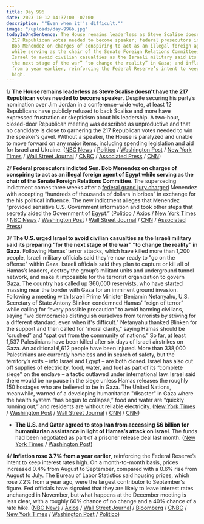 ```yaml
---
title: Day 996
date: 2023-10-12 14:37:00 -07:00
description: '"Even when it''s difficult."'
image: "/uploads/day-996b.jpg"
todayInOneSentence: The House remains leaderless as Steve Scalise doesn't have the
  217 Republican votes needed to become speaker; federal prosecutors indicted Sen.
  Bob Menendez on charges of conspiring to act as an illegal foreign agent of Egypt
  while serving as the chair of the Senate Foreign Relations Committee; the U.S. urged
  Israel to avoid civilian casualties as the Israeli military said its preparing “for
  the next stage of the war” “to change the reality” in Gaza; and inflation rose 3.7%
  from a year earlier, reinforcing the Federal Reserve’s intent to keep interest rates
  high.
---
```


1/ **The House remains leaderless as Steve Scalise doesn't have the 217 Republican votes needed to become speaker**. Despite securing his party’s nomination over Jim Jordan in a conference-wide vote, at least 12 Republicans have publicly refused to back Scalise and more have expressed frustration or skepticism about his leadership. A two-hour, closed-door Republican meeting was described as unproductive and that no candidate is close to garnering the 217 Republican votes needed to win the speaker’s gavel. Without a speaker, the House is paralyzed and unable to move forward on any major items, including spending legislation and aid for Israel and Ukraine. ([NBC News](https://www.nbcnews.com/politics/congress/live-blog/house-speaker-live-updates-steve-scalise-rcna119971) / [Politico](https://www.politico.com/live-updates/2023/10/12/congress/more-frustrations-00121251) / [Washington Post](https://www.washingtonpost.com/politics/2023/10/12/house-speaker-vote/) / [New York Times](https://www.nytimes.com/2023/10/12/us/politics/scalise-jordan-house-speaker.html) / [Wall Street Journal](https://www.wsj.com/politics/policy/steve-scalise-struggles-to-build-support-for-house-speaker-post-99be48e6) / [CNBC](https://www.cnbc.com/2023/10/12/steve-scalise-does-not-appear-to-have-votes-to-become-speaker-as-gop-remains-divided.html) / [Associated Press](https://apnews.com/article/kevin-mccarthy-ousted-speaker-jordan-scalise-1492ca6b58604c51186015c23f7efccd) / [CNN](https://www.cnn.com/2023/10/12/politics/steve-scalise-speaker-fight/index.html))

2/ **Federal prosecutors indicted Sen. Bob Menendez on charges of conspiring to act as an illegal foreign agent of Egypt while serving as the chair of the Senate Foreign Relations Committee**. The superseding indictment comes three weeks after a [federal grand jury charged](https://whatthefuckjusthappenedtoday.com/2023/09/25/day-979/#3-democratic-sen-bob-menendez-refuse) Menendez with accepting “hundreds of thousands of dollars in bribes” in exchange for the his political influence. The new indictment alleges that Menendez “provided sensitive U.S. Government information and took other steps that secretly aided the Government of Egypt.” ([Politico](https://www.politico.com/news/2023/10/12/menendez-accused-of-acting-as-foreign-agent-for-egypt-while-helming-senate-foreign-relations-committee-00121225) / [Axios](https://www.axios.com/2023/10/12/bob-menendez-charged-foreign-agent-doj) / [New York Times](https://www.nytimes.com/2023/10/12/nyregion/robert-menendez-foreign-agent-charge.html) / [NBC News](https://www.nbcnews.com/politics/congress/sen-bob-menendez-faces-new-charges-accusing-working-foreign-government-rcna120136) / [Washington Post](https://www.washingtonpost.com/national-security/2023/10/12/senator-menendez-fara-new-indictment-egypt/) / [Wall Street Journal](https://www.wsj.com/us-news/law/sen-bob-menendez-indicted-on-new-charge-of-aiding-egypt-bea4d017) / [CNN](https://www.cnn.com/2023/10/12/politics/bob-menendez-superseding-indictment-foreign-agent/index.html) / [Associated Press](https://apnews.com/article/bob-menendez-indictment-c1850764b8ce7c613fc50f0e4f495e87))

3/ **The U.S. urged Israel to avoid civilian casualties as the Israeli military said its preparing “for the next stage of the war” “to change the reality” in Gaza**. Following Hamas’ terror attacks, which have killed more than 1,200 people, Israeli military officials said they're now ready to "go on the offense" within Gaza. Israeli officials said they plan to capture or kill all of Hamas’s leaders, destroy the group’s militant units and underground tunnel network, and make it impossible for the terrorist organization to govern Gaza. The country has called up 360,000 reservists, who have started massing near the border with Gaza for an imminent ground invasion. Following a meeting with Israeli Prime Minister Benjamin Netanyahu, U.S. Secretary of State Antony Blinken condemned Hamas’ “reign of terror” while calling for “every possible precaution" to avoid harming civilians, saying "we democracies distinguish ourselves from terrorists by striving for a different standard, even when it's difficult." Netanyahu thanked Blinken for the support and then called for “moral clarity,” saying Hamas should be “crushed” and “spat out from the community of nations.” So far, at least 1,537 Palestinians have been killed after six days of Israeli airstrikes on Gaza. An additional 6,612 people have been injured. More than 338,000 Palestinians are currently homeless and in search of safety, but the territory’s exits – into Israel and Egypt – are both closed. Israel has also cut off supplies of electricity, food, water, and fuel as part of its “complete siege” on the enclave – a tactic outlawed under international law. Israel said there would be no pause in the siege unless Hamas releases the roughly 150 hostages who are believed to be in Gaza. The United Nations, meanwhile, warned of a developing humanitarian "disaster" in Gaza where the health system “has begun to collapse,” food and water are “quickly running out,” and residents are without reliable electricity. ([New York Times](https://www.nytimes.com/live/2023/10/12/world/israel-gaza-war-hamas) / [Washington Post](https://www.washingtonpost.com/world/2023/10/12/israel-seeks-end-hamas-gaza-war/) / [Wall Street Journal](https://www.wsj.com/world/middle-east/israel-aims-to-dismantle-hamas-as-blinken-tries-to-prevent-wider-war-55a434f1) / [CNN](https://www.cnn.com/middleeast/live-news/israel-news-hamas-war-10-12-23/index.html) / [CNN](https://www.cnn.com/2023/10/12/middleeast/israel-gaza-humanitarian-crisis-war-thursday-intl-hnk/index.html))

* **The U.S. and Qatar agreed to stop Iran from accessing $6 billion for humanitarian assistance in light of Hamas’s attack on Israel**. The funds had been negotiated as part of a prisoner release deal last month. ([New York Times](https://www.nytimes.com/2023/10/12/world/middleeast/us-qatar-iran-prisoner-deal.html) / [Washington Post](https://www.washingtonpost.com/business/2023/10/12/iran-oil-fund-us-israel/))

4/ **Inflation rose 3.7% from a year earlier**, reinforcing the Federal Reserve’s intent to keep interest rates high. On a month-to-month basis, prices increased 0.4% from August to September, compared with a 0.6% rise from August to July. The Bureau of Labor Statistics said housing prices, which rose 7.2% from a year ago, were the largest contributor to September's figure. Fed officials have signaled that they are likely to leave interest rates unchanged in November, but what happens at the December meeting is less clear, with a roughly 60% chance of no change and a 40% chance of a rate hike. ([NBC News](https://www.nbcnews.com/business/economy/inflation-september-2023-how-economy-looks-now-consumer-price-index-rcna119776) / [Axios](https://www.axios.com/2023/10/12/cpi-inflation-report-september-2023) / [Wall Street Journal](https://www.wsj.com/economy/central-banking/cpi-report-september-mild-inflation-862679f7) / [Bloomberg](https://www.bloomberg.com/news/articles/2023-10-12/us-core-cpi-posts-second-straight-monthly-increase-of-0-3?srnd=premium&sref=MIBMEEoj) / [CNBC](https://www.cnbc.com/2023/10/12/cpi-september-2023.html) / [New York Times](https://www.nytimes.com/live/2023/10/12/business/cpi-inflation-fed) / [Washington Post](https://www.washingtonpost.com/business/2023/10/12/cpi-inflation-fed-economy/) / [Politico](https://www.politico.com/news/2023/10/12/us-inflation-september-00121165))